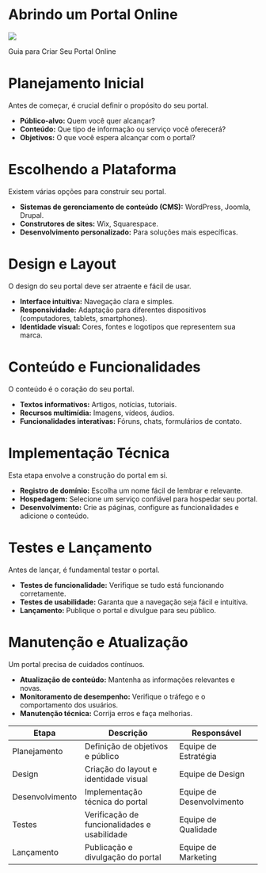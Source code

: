 # Abrindo um Portal Online

![](Abrindo%20um%20Portal%20Online%2021560d80450681c393b1e540b059b4de/image1.jpg)

Guia para Criar Seu Portal Online

# Planejamento Inicial

Antes de começar, é crucial definir o propósito do seu portal.

- **Público-alvo:** Quem você quer alcançar?
- **Conteúdo:** Que tipo de informação ou serviço você oferecerá?
- **Objetivos:** O que você espera alcançar com o portal?

# Escolhendo a Plataforma

Existem várias opções para construir seu portal.

- **Sistemas de gerenciamento de conteúdo (CMS):** WordPress, Joomla, Drupal.
- **Construtores de sites:** Wix, Squarespace.
- **Desenvolvimento personalizado:** Para soluções mais específicas.

# Design e Layout

O design do seu portal deve ser atraente e fácil de usar.

- **Interface intuitiva:** Navegação clara e simples.
- **Responsividade:** Adaptação para diferentes dispositivos (computadores, tablets, smartphones).
- **Identidade visual:** Cores, fontes e logotipos que representem sua marca.

# Conteúdo e Funcionalidades

O conteúdo é o coração do seu portal.

- **Textos informativos:** Artigos, notícias, tutoriais.
- **Recursos multimídia:** Imagens, vídeos, áudios.
- **Funcionalidades interativas:** Fóruns, chats, formulários de contato.

# Implementação Técnica

Esta etapa envolve a construção do portal em si.

- **Registro de domínio:** Escolha um nome fácil de lembrar e relevante.
- **Hospedagem:** Selecione um serviço confiável para hospedar seu portal.
- **Desenvolvimento:** Crie as páginas, configure as funcionalidades e adicione o conteúdo.

# Testes e Lançamento

Antes de lançar, é fundamental testar o portal.

- **Testes de funcionalidade:** Verifique se tudo está funcionando corretamente.
- **Testes de usabilidade:** Garanta que a navegação seja fácil e intuitiva.
- **Lançamento:** Publique o portal e divulgue para seu público.

# Manutenção e Atualização

Um portal precisa de cuidados contínuos.

- **Atualização de conteúdo:** Mantenha as informações relevantes e novas.
- **Monitoramento de desempenho:** Verifique o tráfego e o comportamento dos usuários.
- **Manutenção técnica:** Corrija erros e faça melhorias.

| Etapa | Descrição | Responsável |
| --- | --- | --- |
| Planejamento | Definição de objetivos e público | Equipe de Estratégia |
| Design | Criação do layout e identidade visual | Equipe de Design |
| Desenvolvimento | Implementação técnica do portal | Equipe de Desenvolvimento |
| Testes | Verificação de funcionalidades e usabilidade | Equipe de Qualidade |
| Lançamento | Publicação e divulgação do portal | Equipe de Marketing |